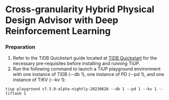 # Cross-granularity Hybrid Physical Design Advisor with Deep Reinforcement Learning

###  Preparation

1. Refer to the TiDB Quickstart guide located at [TiDB Quickstart](https://docs.pingcap.com/tidb/dev/quick-start-with-tidb) for the necessary pre-requisites before installing and running TiUP.
2. Run the following command to launch a TiUP playground environment with one instance of TiDB (--db 1), one instance of PD (--pd 1), and one instance of TiKV (--kv 1):
```shell
tiup playground v7.3.0-alpha-nightly-20230628 --db 1 --pd 1 --kv 1 --tiflash 1
```



